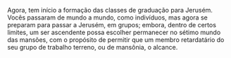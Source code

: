 ﻿Agora, tem início a formação das classes de graduação para Jerusém. Vocês passaram de mundo a mundo, como indivíduos, mas agora se preparam para passar a Jerusém, em grupos; embora, dentro de certos limites, um ser ascendente possa escolher permanecer no sétimo mundo das mansões, com o propósito de permitir que um membro retardatário do seu grupo de trabalho terreno, ou de mansônia, o alcance.